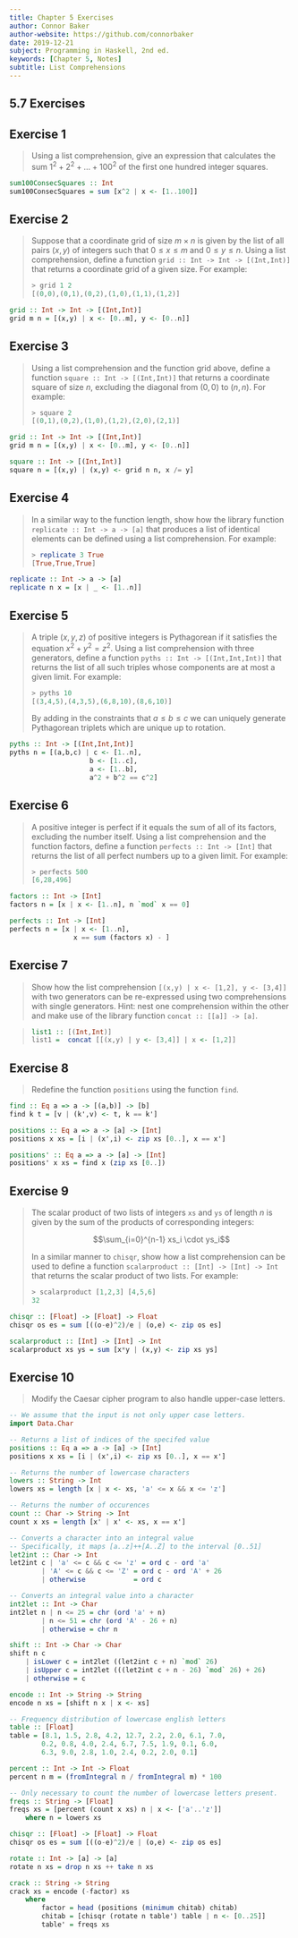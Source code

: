 ```yaml
---
title: Chapter 5 Exercises
author: Connor Baker
author-website: https://github.com/connorbaker
date: 2019-12-21
subject: Programming in Haskell, 2nd ed.
keywords: [Chapter 5, Notes]
subtitle: List Comprehensions
---
```


## 5.7 Exercises

## Exercise 1

> Using a list comprehension, give an expression that calculates the sum $1^2+2^2+\ldots+100^2$ of the first one hundred integer squares.

```haskell
sum100ConsecSquares :: Int
sum100ConsecSquares = sum [x^2 | x <- [1..100]]
```

<!--more-->

## Exercise 2

> Suppose that a coordinate grid of size $m\times n$ is given by the list of all pairs $(x, y)$ of integers such that $0\leq x\leq m$ and $0\leq y\leq n$. Using a list comprehension, define a function `grid :: Int -> Int -> [(Int,Int)]` that returns a coordinate grid of a given size. For example:
>
> ```haskell
> > grid 1 2
> [(0,0),(0,1),(0,2),(1,0),(1,1),(1,2)]
> ```

```haskell
grid :: Int -> Int -> [(Int,Int)]
grid m n = [(x,y) | x <- [0..m], y <- [0..n]]
```

## Exercise 3

> Using a list comprehension and the function grid above, define a function `square :: Int -> [(Int,Int)]` that returns a coordinate square of size $n$, excluding the diagonal from $(0, 0)$ to $(n, n)$. For example:
>
> ```haskell
> > square 2
> [(0,1),(0,2),(1,0),(1,2),(2,0),(2,1)]
> ```

```haskell
grid :: Int -> Int -> [(Int,Int)]
grid m n = [(x,y) | x <- [0..m], y <- [0..n]]

square :: Int -> [(Int,Int)]
square n = [(x,y) | (x,y) <- grid n n, x /= y]
```

## Exercise 4

> In a similar way to the function length, show how the library function `replicate :: Int -> a -> [a]` that produces a list of identical elements can be defined using a list comprehension. For example:
>
> ```haskell
> > replicate 3 True
> [True,True,True]
> ```

```haskell
replicate :: Int -> a -> [a]
replicate n x = [x | _ <- [1..n]]
```

## Exercise 5

> A triple $(x,y,z)$ of positive integers is Pythagorean if it satisfies the equation $x^2 + y^2 = z^2$. Using a list comprehension with three generators, define a function `pyths :: Int -> [(Int,Int,Int)]` that returns the list of all such triples whose components are at most a given limit. For example:
> 
> ```haskell
> > pyths 10
> [(3,4,5),(4,3,5),(6,8,10),(8,6,10)]
> ```
>
> By adding in the constraints that $a\leq b\leq c$ we can uniquely generate Pythagorean triplets which are unique up to rotation.

```haskell
pyths :: Int -> [(Int,Int,Int)]
pyths n = [(a,b,c) | c <- [1..n],
                    b <- [1..c],
                    a <- [1..b],
                    a^2 + b^2 == c^2]
```

## Exercise 6

> A positive integer is perfect if it equals the sum of all of its factors, excluding the number itself. Using a list comprehension and the function factors, define a function `perfects :: Int -> [Int]` that returns the list of all perfect numbers up to a given limit. For example:
> 
> ```haskell
> > perfects 500
> [6,28,496]
> ```

```haskell
factors :: Int -> [Int]
factors n = [x | x <- [1..n], n `mod` x == 0]

perfects :: Int -> [Int]
perfects n = [x | x <- [1..n],
                x == sum (factors x) - ]
```

## Exercise 7

> Show how the list comprehension `[(x,y) | x <- [1,2], y <- [3,4]]` with two generators can be re-expressed using two comprehensions with single generators. Hint: nest one comprehension within the other and make use of the library function `concat :: [[a]] -> [a]`.

> ```haskell
> list1 :: [(Int,Int)]
> list1 =  concat [[(x,y) | y <- [3,4]] | x <- [1,2]]
> ```

## Exercise 8

> Redefine the function `positions` using the function `find`.

```haskell
find :: Eq a => a -> [(a,b)] -> [b]
find k t = [v | (k',v) <- t, k == k']

positions :: Eq a => a -> [a] -> [Int]
positions x xs = [i | (x',i) <- zip xs [0..], x == x']

positions' :: Eq a => a -> [a] -> [Int]
positions' x xs = find x (zip xs [0..])
```

## Exercise 9

> The scalar product of two lists of integers `xs` and `ys` of length $n$ is given by the sum of the products of corresponding integers:
>
> $$\sum_{i=0}^{n-1} xs_i \cdot ys_i$$
>
> In a similar manner to `chisqr`, show how a list comprehension can be used to define a function `scalarproduct :: [Int] -> [Int] -> Int` that returns the scalar product of two lists. For example:
>
> ```haskell
> > scalarproduct [1,2,3] [4,5,6]
> 32
> ```

```haskell
chisqr :: [Float] -> [Float] -> Float
chisqr os es = sum [((o-e)^2)/e | (o,e) <- zip os es]

scalarproduct :: [Int] -> [Int] -> Int
scalarproduct xs ys = sum [x*y | (x,y) <- zip xs ys]
```

## Exercise 10

> Modify the Caesar cipher program to also handle upper-case letters.

```haskell
-- We assume that the input is not only upper case letters.
import Data.Char

-- Returns a list of indices of the specifed value
positions :: Eq a => a -> [a] -> [Int]
positions x xs = [i | (x',i) <- zip xs [0..], x == x']

-- Returns the number of lowercase characters
lowers :: String -> Int
lowers xs = length [x | x <- xs, 'a' <= x && x <= 'z']

-- Returns the number of occurences
count :: Char -> String -> Int
count x xs = length [x' | x' <- xs, x == x']

-- Converts a character into an integral value
-- Specifically, it maps [a..z]++[A..Z] to the interval [0..51]
let2int :: Char -> Int
let2int c | 'a' <= c && c <= 'z' = ord c - ord 'a'
        | 'A' <= c && c <= 'Z' = ord c - ord 'A' + 26
        | otherwise            = ord c

-- Converts an integral value into a character
int2let :: Int -> Char
int2let n | n <= 25 = chr (ord 'a' + n)
        | n <= 51 = chr (ord 'A' - 26 + n)
        | otherwise = chr n

shift :: Int -> Char -> Char
shift n c 
    | isLower c = int2let ((let2int c + n) `mod` 26)
    | isUpper c = int2let (((let2int c + n - 26) `mod` 26) + 26)
    | otherwise = c

encode :: Int -> String -> String
encode n xs = [shift n x | x <- xs]

-- Frequency distribution of lowercase english letters
table :: [Float]
table = [8.1, 1.5, 2.8, 4.2, 12.7, 2.2, 2.0, 6.1, 7.0,
        0.2, 0.8, 4.0, 2.4, 6.7, 7.5, 1.9, 0.1, 6.0,
        6.3, 9.0, 2.8, 1.0, 2.4, 0.2, 2.0, 0.1]

percent :: Int -> Int -> Float
percent n m = (fromIntegral n / fromIntegral m) * 100

-- Only necessary to count the number of lowercase letters present.
freqs :: String -> [Float]
freqs xs = [percent (count x xs) n | x <- ['a'..'z']]
    where n = lowers xs

chisqr :: [Float] -> [Float] -> Float
chisqr os es = sum [((o-e)^2)/e | (o,e) <- zip os es]

rotate :: Int -> [a] -> [a]
rotate n xs = drop n xs ++ take n xs

crack :: String -> String
crack xs = encode (-factor) xs
    where
        factor = head (positions (minimum chitab) chitab)
        chitab = [chisqr (rotate n table') table | n <- [0..25]]
        table' = freqs xs
```
